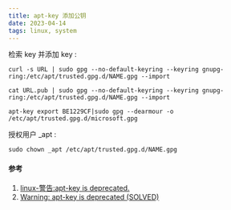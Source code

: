 ```yaml
---
title: apt-key 添加公钥
date: 2023-04-14  
tags: linux, system
---
```


检索 key 并添加 key :
```Shell
curl -s URL | sudo gpg --no-default-keyring --keyring gnupg-ring:/etc/apt/trusted.gpg.d/NAME.gpg --import

cat URL.pub | sudo gpg --no-default-keyring --keyring gnupg-ring:/etc/apt/trusted.gpg.d/NAME.gpg --import

apt-key export BE1229CF|sudo gpg --dearmour -o /etc/apt/trusted.gpg.d/microsoft.gpg
```

授权用户 _apt :
```Shell
sudo chown _apt /etc/apt/trusted.gpg.d/NAME.gpg
```
#### 参考
1. [linux-警告:apt-key is deprecated.](https://www.coder.work/article/7771966)
2. [Warning: apt-key is deprecated (SOLVED)](https://suay.site/?p=526)
